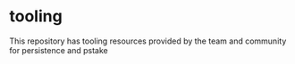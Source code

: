 # tooling
This repository has tooling resources provided by the team and community for persistence and pstake
